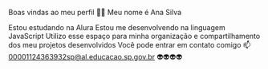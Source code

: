 Boas vindas ao meu perfil 💙💙
Meu nome é Ana Silva

Estou estudando na Alura
Estou me desenvolvendo na linguagem JavaScript
Utilizo esse espaço para minha organização e compartilhamento dos meu projetos desenvolvidos
Você pode entrar em contato comigo 📫
00001124363932sp@al.educacao.sp.gov.br
👽👽👽👽
